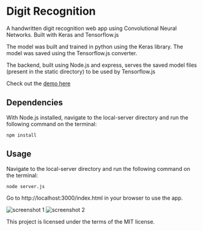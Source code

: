 # Digit Recognition
A handwritten digit recognition web app using Convolutional Neural Networks. Built with Keras and Tensorflow.js

The model was built and trained in python using the Keras library. The model was saved using the Tensorflow.js converter.

The backend, built using Node.js and express, serves the saved model files (present in the static directory) to be used by Tensorflow.js

Check out the [demo here](https://www.youtube.com/watch?v=3SGc7YDmzME)
## Dependencies
With Node.js installed, navigate to the local-server directory and run the following command on the terminal:
```
npm install
```
## Usage
Navigate to the local-server directory and run the following command on the terminal:
```
node server.js
```
Go to http://localhost:3000/index.html in your browser to use the app.

![screenshot 1](https://user-images.githubusercontent.com/23068820/43353830-8e2c9548-925e-11e8-894a-5d9409516df1.png)
![screenshot 2](https://user-images.githubusercontent.com/23068820/43353832-8ee95c14-925e-11e8-9677-54080beb4e2c.png)

This project is licensed under the terms of the MIT license.
